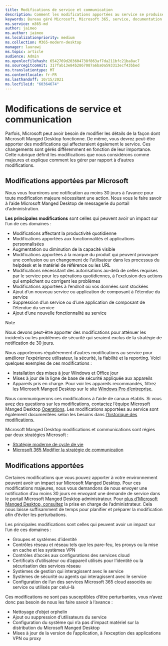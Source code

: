 ```yaml
---
title: Modifications de service et communication
description: Comment les modifications apportées au service se produisent et sont communiquées
keywords: Bureau géré Microsoft, Microsoft 365, service, documentation
ms.service: m365-md
author: jaimeo
ms.author: jaimeo
ms.localizationpriority: medium
ms.collection: M365-modern-desktop
manager: laurawi
ms.topic: article
audience: Admin
ms.openlocfilehash: 6542769d203604738f863af7da211bfc21ba8ac7
ms.sourcegitcommit: 317fab13e84b2867087a6ba0a593313ecf43bbed
ms.translationtype: MT
ms.contentlocale: fr-FR
ms.lasthandoff: 10/15/2021
ms.locfileid: "60364674"
---
```

# <a name="service-changes-and-communication"></a>Modifications de service et communication

Parfois, Microsoft peut avoir besoin de modifier les détails de la façon dont Microsoft Manged Desktop fonctionne. De même, vous devrez peut-être apporter des modifications qui affecteraient également le service. Ces changements sont gérés différemment en fonction de leur importance. Cette rubrique définit les modifications que nous considérons comme majeures et explique comment les gérer par rapport à d’autres modifications.



## <a name="changes-made-by-microsoft"></a>Modifications apportées par Microsoft

Nous vous fournirons une notification au moins 30 jours à l’avance pour toute modification majeure nécessitant une action. Nous vous le faire savoir à l’aide Microsoft Manged Desktop de messagerie du portail d’administration.

**Les principales modifications** sont celles qui peuvent avoir un impact sur l’un de ces domaines :
- Modifications affectant la productivité quotidienne
- Modifications apportées aux fonctionnalités et applications personnalisées
- Augmentation ou diminution de la capacité visible
- Modifications apportées à la marque du produit qui peuvent provoquer une confusion ou un changement de l’utilisateur dans les processus du helpdesk et le matériel de référence ou les URL
- Modifications nécessitant des autorisations au-delà de celles requises par le service pour les opérations quotidiennes, à l’exclusion des actions qui empêchent ou corrigent les problèmes
- Modifications apportées à l’endroit où vos données sont stockées
- Ajout d’un nouveau service ou application de composant à l’étendue du service
- Suppression d’un service ou d’une application de composant de l’étendue du service
- Ajout d’une nouvelle fonctionnalité au service

> [!NOTE]
> Nous devons peut-être apporter des modifications pour atténuer les incidents ou les problèmes de sécurité qui seraient exclus de la stratégie de notification de 30 jours.

Nous apporterons régulièrement d’autres modifications au service pour améliorer l’expérience utilisateur, la sécurité, la fiabilité et la reporting. Voici quelques exemples de ces modifications :

- Installation des mises à jour Windows et Office jour
- Mises à jour de la ligne de base de sécurité appliquée aux appareils
- Appareils pris en charge. Pour voir les appareils recommandés, filtrez les Microsoft Manged Desktop sur le site [Windows Pro d’entreprise.](https://www.microsoft.com/windows/business/devices)

Nous communiquerons ces modifications à l’aide de canaux établis. Si vous avez des questions sur les modifications, contactez l’équipe Microsoft Manged Desktop [Operations](../working-with-managed-desktop/admin-support.md). Les modifications apportées au service sont également documentées selon les besoins dans [l’historique des modifications.](../change-history-managed-desktop.md)

Microsoft Manged Desktop modifications et communications sont régies par deux stratégies Microsoft :
- [Stratégie moderne de cycle de vie](https://support.microsoft.com/help/30881/modern-lifecycle-policy)
- [Microsoft 365 Modifier la stratégie de communication](/office365/admin/manage/message-center)

## <a name="changes-you-make"></a>Modifications apportées

Certaines modifications que vous pouvez apporter à votre environnement peuvent avoir un impact sur Microsoft Manged Desktop. Pour ces modifications majeures, nous vous demandons de nous envoyer une notification d’au moins 30 jours en envoyant une demande de service dans le portail Microsoft Manged Desktop administrateur. Pour [plus d’Microsoft Manged Desktop, consultez](../working-with-managed-desktop/admin-support.md) la prise en charge de l’administrateur. Cela nous laisse suffisamment de temps pour planifier et préparer la modification afin d’éviter les perturbations.

Les principales modifications sont celles qui peuvent avoir un impact sur l’un de ces domaines :

- Groupes et systèmes d’identité
- Contrôles réseau et réseau tels que les pare-feu, les proxys ou la mise en cache et les systèmes VPN
- Contrôles d’accès aux configurations des services cloud
- Certificats d’utilisateur ou d’appareil utilisés pour l’identité ou la sécurisation des services réseau
- Systèmes de gestion qui interagissent avec le service
- Systèmes de sécurité ou agents qui interagissent avec le service
- Configuration de l’un des services Microsoft 365 cloud associés au service ou utilisés par celui-là

Ces modifications ne sont pas susceptibles d’être perturbantes, vous n’avez donc pas besoin de nous les faire savoir à l’avance :

- Nettoyage d’objet orphelin
- Ajout ou suppression d’utilisateurs du service
- Configuration du système qui n’a pas d’impact matériel sur la distribution du Microsoft Manged Desktop
- Mises à jour de la version de l’application, à l’exception des applications VPN ou proxy